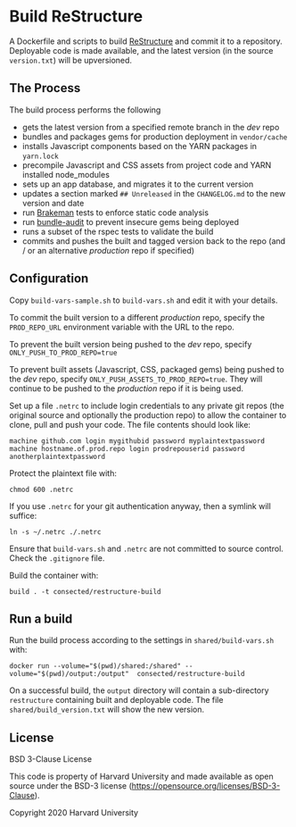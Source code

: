 # Build ReStructure

A Dockerfile and scripts to build [ReStructure](https://github.com/consected/ReStructure) and 
commit it to a repository. Deployable code is made available, and the latest version 
(in the source `version.txt`) will be upversioned.

## The Process

The build process performs the following

- gets the latest version from a specified remote branch in the *dev* repo
- bundles and packages gems for production deployment in `vendor/cache`
- installs Javascript components based on the YARN packages in `yarn.lock`
- precompile Javascript and CSS assets from project code and YARN installed node_modules
- sets up an app database, and migrates it to the current version
- updates a section marked `## Unreleased` in the `CHANGELOG.md` to the new version and date
- run [Brakeman](https://brakemanscanner.org/) tests to enforce static code analysis
- run [bundle-audit](https://github.com/rubysec/bundler-audit) to prevent insecure gems being deployed
- runs a subset of the rspec tests to validate the build
- commits and pushes the built and tagged version back to the repo 
    (and / or an alternative *production* repo if specified)

## Configuration

Copy `build-vars-sample.sh` to `build-vars.sh` and edit it with your details.

To commit the built version to a different *production* repo, specify the `PROD_REPO_URL`
environment variable with the URL to the repo.

To prevent the built version being pushed to the *dev* repo, specify `ONLY_PUSH_TO_PROD_REPO=true`

To prevent built assets (Javascript, CSS, packaged gems) being pushed to the *dev* repo,
specify `ONLY_PUSH_ASSETS_TO_PROD_REPO=true`. They will continue to be pushed to the *production*
repo if it is being used.

Set up a file `.netrc` to include login credentials to any private git repos (the original source
and optionally the production repo) to allow the container to clone, pull and push your code. The file 
contents should look like:

    machine github.com login mygithubid password myplaintextpassword
    machine hostname.of.prod.repo login prodrepouserid password anotherplaintextpassword

Protect the plaintext file with:

    chmod 600 .netrc

If you use `.netrc` for your git authentication anyway, then a symlink will suffice:

    ln -s ~/.netrc ./.netrc

Ensure that `build-vars.sh` and `.netrc` are not committed to source control. Check the `.gitignore` file.

Build the container with:

    build . -t consected/restructure-build

## Run a build

Run the build process according to the settings in `shared/build-vars.sh` with:

    docker run --volume="$(pwd)/shared:/shared" --volume="$(pwd)/output:/output"  consected/restructure-build

On a successful build, the `output` directory will contain a sub-directory `restructure` 
containing built and deployable code. The file `shared/build_version.txt` will show the new version.

## License

BSD 3-Clause License

This code is property of Harvard University 
and made available as open source under the BSD-3 license 
(https://opensource.org/licenses/BSD-3-Clause).

Copyright 2020 Harvard University




